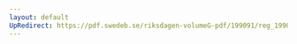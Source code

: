```yaml
---
layout: default
UpRedirect: https://pdf.swedeb.se/riksdagen-volumeG-pdf/199091/reg_199091/reg_199091_0539.pdf
---
```

